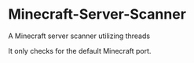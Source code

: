 # Minecraft-Server-Scanner
A Minecraft server scanner utilizing threads

It only checks for the default Minecraft port.

